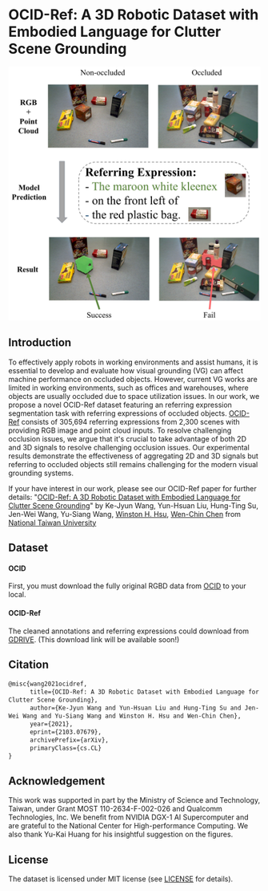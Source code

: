 # OCID-Ref: A 3D Robotic Dataset with Embodied Language for Clutter Scene Grounding

![Figure1](./figure1.jpg)

## Introduction
To effectively apply robots in working environments and assist humans, it is essential to develop and evaluate how visual grounding (VG) can affect machine performance on occluded objects. However, current VG works are limited in working environments, such as offices and warehouses, where objects are usually occluded due to space utilization issues. In our work, we propose a novel OCID-Ref dataset featuring an referring expression segmentation task with referring expressions of occluded objects. [OCID-Ref](#) consists of 305,694 referring expressions from 2,300 scenes with providing RGB image and point cloud inputs. To resolve challenging occlusion issues, we argue that it's crucial to take advantage of both 2D and 3D signals to resolve challenging occlusion issues. Our experimental results demonstrate the effectiveness of aggregating 2D and 3D signals but referring to occluded objects still remains challenging for the modern visual grounding systems.

If your have interest in our work, please see our OCID-Ref paper for further details: "[OCID-Ref: A 3D Robotic Dataset with Embodied Language for Clutter Scene Grounding](https://arxiv.org/abs/2103.07679)" by Ke-Jyun Wang, Yun-Hsuan Liu, Hung-Ting Su, Jen-Wei Wang, Yu-Siang Wang, [Winston H. Hsu](https://winstonhsu.info/), [Wen-Chin Chen](http://www.cmlab.csie.ntu.edu.tw/~wcchen/) from [National Taiwan University](https://www.ntu.edu.tw/english/)

## Dataset
#### OCID
First, you must download the fully original RGBD data from [OCID](https://www.acin.tuwien.ac.at/vision-for-robotics/software-tools/object-clutter-indoor-dataset/) to your local.

#### OCID-Ref
The cleaned annotations and referring expressions could download from [GDRIVE](#). (This download link will be available soon!)

## Citation
```
@misc{wang2021ocidref,
      title={OCID-Ref: A 3D Robotic Dataset with Embodied Language for Clutter Scene Grounding}, 
      author={Ke-Jyun Wang and Yun-Hsuan Liu and Hung-Ting Su and Jen-Wei Wang and Yu-Siang Wang and Winston H. Hsu and Wen-Chin Chen},
      year={2021},
      eprint={2103.07679},
      archivePrefix={arXiv},
      primaryClass={cs.CL}
}
```

## Acknowledgement
This work was supported in part by the Ministry of Science and Technology, Taiwan, under Grant MOST 110-2634-F-002-026 and Qualcomm Technologies, Inc. We benefit from NVIDIA DGX-1 AI Supercomputer and are grateful to the National Center for High-performance Computing. We also thank Yu-Kai Huang for his insightful suggestion on the figures.

## License
The dataset is licensed under MIT license (see [LICENSE](./LICENSE) for details).


